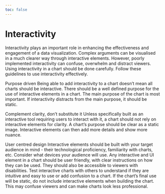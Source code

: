 ```yaml
---
toc: false
---
```


# Interactivity

Interactivity plays an important role in enhancing the effectiveness and engagement of a data visualization. Complex arguments can be visualised in a much clearer way through interactive elements. However, poorly implemented interactivity can confuse, overwhelm and distract viewers. Using interactivity in a chart should be done carefully. Follow these guidelines to use interactivity effectively.

Purpose driven Being able to add interactivity to a chart doesn’t mean all charts should be interactive. There should be a well defined purpose for the use of interactive elements in a chart. The main purpose of the chart is most important. If interactivity distracts from the main purpose, it should be static.

Complement clarity, don’t substitute it Unless specifically built as an interactive tool requiring users to interact with it, a chart should not rely on interactive elements for clarity. A chart’s purpose should be clear as a static image. Interactive elements can then add more details and show more nuance.

User centred design Interactive elements should be built with your target audience in mind - their technological proficiency, familiarity with charts, etc. Consider what devices your audience will use. Any interactive and UI element in a chart should be user friendly, with clear instructions on how they can be used. They should also be accessible to viewers with disabilities. Test interactive charts with others to understand if they are intuitive and easy to use or add confusion to a chart. If the chart’s final use will be static, do not include interactive elements when building the chart. This may confuse viewers and can make charts look less professional.